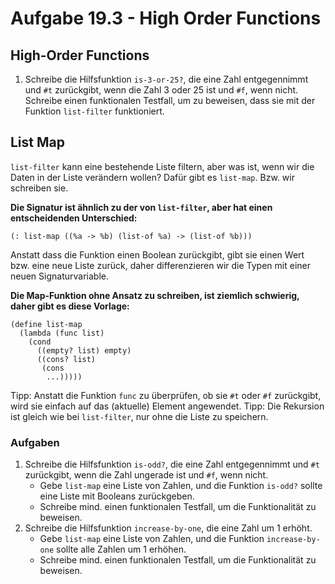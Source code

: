 # Aufgabe 19.3 - High Order Functions

## High-Order Functions

1. Schreibe die Hilfsfunktion `is-3-or-25?`, die eine Zahl entgegennimmt und `#t` zurückgibt, wenn die Zahl 3 oder 25 ist und `#f`, wenn nicht. Schreibe einen funktionalen Testfall, um zu beweisen, dass sie mit der Funktion `list-filter` funktioniert.

## List Map

`list-filter` kann eine bestehende Liste filtern, aber was ist, wenn wir die Daten in der Liste verändern wollen? Dafür gibt es `list-map`. Bzw. wir schreiben sie.

**Die Signatur ist ähnlich zu der von `list-filter`, aber hat einen entscheidenden Unterschied:**

```racket
(: list-map ((%a -> %b) (list-of %a) -> (list-of %b)))
```

Anstatt dass die Funktion einen Boolean zurückgibt, gibt sie einen Wert bzw. eine neue Liste zurück, daher differenzieren wir die Typen mit einer neuen Signaturvariable.

**Die Map-Funktion ohne Ansatz zu schreiben, ist ziemlich schwierig, daher gibt es diese Vorlage:**

```racket
(define list-map
  (lambda (func list)
    (cond
      ((empty? list) empty)
      ((cons? list)
       (cons
        ...)))))
```

Tipp: Anstatt die Funktion `func` zu überprüfen, ob sie `#t` oder `#f` zurückgibt, wird sie einfach auf das (aktuelle) Element angewendet.
Tipp: Die Rekursion ist gleich wie bei `list-filter`, nur ohne die Liste zu speichern.

### Aufgaben

1. Schreibe die Hilfsfunktion `is-odd?`, die eine Zahl entgegennimmt und `#t` zurückgibt, wenn die Zahl ungerade ist und `#f`, wenn nicht.
   - Gebe `list-map` eine Liste von Zahlen, und die Funktion `is-odd?` sollte eine Liste mit Booleans zurückgeben.
   - Schreibe mind. einen funktionalen Testfall, um die Funktionalität zu beweisen.
2. Schreibe die Hilfsfunktion `increase-by-one`, die eine Zahl um 1 erhöht.
   - Gebe `list-map` eine Liste von Zahlen, und die Funktion `increase-by-one` sollte alle Zahlen um 1 erhöhen.
   - Schreibe mind. einen funktionalen Testfall, um die Funktionalität zu beweisen.
